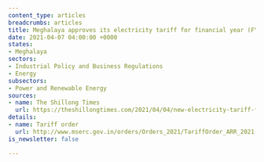 ```yaml
---
content_type: articles
breadcrumbs: articles
title: Meghalaya approves its electricity tariff for financial year (FY) 2021-2022
date: 2021-04-07 04:00:00 +0000
states:
- Meghalaya
sectors:
- Industrial Policy and Business Regulations
- Energy
subsectors:
- Power and Renewable Energy
sources:
- name: The Shillong Times
  url: https://theshillongtimes.com/2021/04/04/new-electricity-tariff-from-april-1/
details:
- name: Tariff order
  url: http://www.mserc.gov.in/orders/Orders_2021/TariffOrder_ARR_2021-22_MePDCL.pdf
is_newsletter: false

---
```


